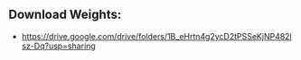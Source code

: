 ## Download Weights:

- https://drive.google.com/drive/folders/1B_eHrtn4g2ycD2tPSSeKjNP482lsz-Dq?usp=sharing
